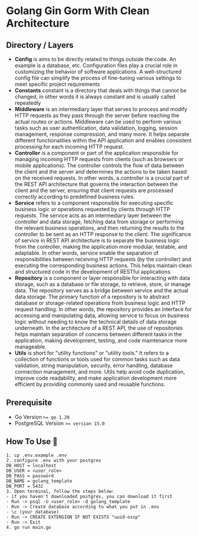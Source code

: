 # Golang Gin Gorm With Clean Architecture

## Directory / Layers

- **Config** is aims to be directly related to things outside the code. An example is a database, etc. Configuration files play a crucial role in customizing the behavior of software applications. A well-structured config file can simplify the process of fine-tuning various settings to meet specific project requirements
- **Constants** constant is a directory that deals with things that cannot be changed, in other words it is always constant and is usually called repeatedly
- **Middleware** is an intermediary layer that serves to process and modify HTTP requests as they pass through the server before reaching the actual routes or actions. Middleware can be used to perform various tasks such as user authentication, data validation, logging, session management, response compression, and many more. It helps separate different functionalities within the API application and enables consistent processing for each incoming HTTP request.
- **Controller** is a component or part of the application responsible for managing incoming HTTP requests from clients (such as browsers or mobile applications). The controller controls the flow of data between the client and the server and determines the actions to be taken based on the received requests. In other words, a controller is a crucial part of the REST API architecture that governs the interaction between the client and the server, ensuring that client requests are processed correctly according to predefined business rules.
- **Service** refers to a component responsible for executing specific business logic or operations requested by clients through HTTP requests. The service acts as an intermediary layer between the controller and data storage, fetching data from storage or performing the relevant business operations, and then returning the results to the controller to be sent as an HTTP response to the client. The significance of service in REST API architecture is to separate the business logic from the controller, making the application more modular, testable, and adaptable. In other words, service enable the separation of responsibilities between receiving HTTP requests (by the controller) and executing the corresponding business actions. This helps maintain clean and structured code in the development of RESTful applications.
- **Repository** is a component or layer responsible for interacting with data storage, such as a database or file storage, to retrieve, store, or manage data. The repository serves as a bridge between service and the actual data storage. The primary function of a repository is to abstract database or storage-related operations from business logic and HTTP request handling. In other words, the repository provides an interface for accessing and manipulating data, allowing service to focus on business logic without needing to know the technical details of data storage underneath. In the architecture of a REST API, the use of repositories helps maintain separation of concerns between different tasks in the application, making development, testing, and code maintenance more manageable.
- **Utils** is short for "utility functions" or "utility tools." It refers to a collection of functions or tools used for common tasks such as data validation, string manipulation, security, error handling, database connection management, and more. Utils help avoid code duplication, improve code readability, and make application development more efficient by providing commonly used and reusable functions.

## Prerequisite

- Go Version `>= go 1.20`
- PostgreSQL Version `>= version 15.0`

## How To Use 🤔

```
1. cp .env.example .env
2. configure .env with your postgres
DB_HOST = localhost
DB_USER = <user_role>
DB_PASS = password
DB_NAME = golang_template
DB_PORT = 5432
3. Open terminal, follow the steps below:
- if you haven't downloaded postgres, you can download it first
- Run -> psql -U <user_role> -d golang_template
- Run -> Create database according to what you put in .env
- \c (your database)
- Run -> CREATE EXTENSION IF NOT EXISTS "uuid-ossp"
- Run -> Exit
4. go run main.go
```
